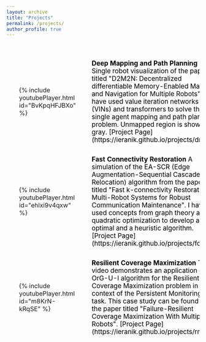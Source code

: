 ```yaml
---
layout: archive
title: "Projects"
permalink: /projects/
author_profile: true
---
```



<table style="border-collapse: separate; border: none; border-spacing:25px 25px;" align="left">
	<tr>
		<td style="border: none;" align="left" width="400"> {% include youtubePlayer.html id="BvKpqHFJBXo" %} </td>
		<td style="border: none;" align="left">
			<span style="color:black; font-size:17px"> 
			<b>Deep Mapping and Path Planning</b>
			Single robot visualization of the paper titled "D2M2N: Decentralized differentiable Memory-Enabled Mapping and Navigation for Multiple Robots". I have used value iteration networks (VINs) and transformers to solve the single agent mapping and path planning problem. Unmapped region is shown in gray. [Project Page](https://ieranik.github.io/projects/dmpp/)
			</span>
		</td>
	</tr>
	<tr>
		<td style="border: none;" align="left" width="400"> {% include youtubePlayer.html id="ehlxi9v4qxw" %} </td>
		<td style="border: none;" align="left">
			<span style="color:black; font-size:17px"> 
			<b>Fast Connectivity Restoration</b>
			A simulation of the EA-SCR (Edge Augmentation-Sequential Cascaded Relocation) algorithm from the paper titled "Fast k-connectivity Restoration in Multi-Robot Systems for Robust Communication Maintenance". I have used concepts from graph theory and quadratic optimization to develop an optimal and a heuristic algorithm. [Project Page](https://ieranik.github.io/projects/fcr/)
			</span>
			</span>
		</td>
	</tr>
	<tr>
		<td style="border: none;" align="left" width="400"> {% include youtubePlayer.html id="m8KrN-kRqSE" %} </td>
		<td style="border: none;" align="left">
			<span style="color:black; font-size:17px"> 
			<b>Resilient Coverage Maximization</b>
			This video demonstrates an application of the OrG-U-I algorithm for the Resilient Coverage Maximization problem in the context of the Persistent Monitoring task. This case study can be found in the paper titled "Failure-Resilient Coverage Maximization With Multiple Robots". [Project Page](https://ieranik.github.io/projects/rmrto/)
			</span>
			</span>
		</td>
	</tr>
</table>

